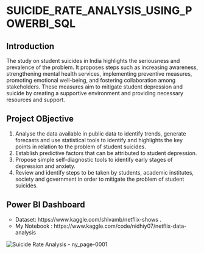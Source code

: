# SUICIDE_RATE_ANALYSIS_USING_POWERBI_SQL
## Introduction
The study on student suicides in India highlights the seriousness and prevalence of the problem. It proposes steps such as increasing awareness, strengthening mental health services, implementing preventive measures, promoting emotional well-being, and fostering collaboration among stakeholders. These measures aim to mitigate student depression and suicide by creating a supportive environment and providing necessary resources and support.

## Project OBjective

1.	Analyse the data available in public data to identify trends, generate forecasts and use statistical tools to identify and highlights the key points in relation to the problem of student suicides.
2.	Establish predictive factors that can be attributed to student depression.
3.	Propose simple self-diagnostic tools to identify early stages of depression and anxiety.
4.	Review and identify steps to be taken by students, academic institutes, society and government in order to mitigate the problem of student suicides.

## Power BI Dashboard

<ul style="list-style-type:circle;">
  <li>Dataset: https://www.kaggle.com/shivamb/netflix-shows .</li>
  <li> My Notebook : https://www.kaggle.com/code/nidhiy07/netflix-data-analysis </li>
</ul>

![Suicide Rate Analysis - ny_page-0001](https://github.com/nidhiy7/Netflix_Data_Analysis_using_Power_Bi_Tableau_Dashboard/assets/80893000/334555fc-b2ab-4ddb-926b-b416bb240d6b)
